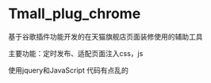 # Tmall_plug_chrome
基于谷歌插件功能开发的在天猫旗舰店页面装修使用的辅助工具

主要功能：定时发布、适配页面注入css，js


使用jquery和JavaScript 代码有点乱的 
